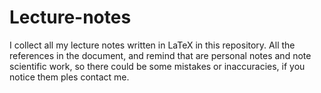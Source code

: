 # Lecture-notes
I collect all my lecture notes written in LaTeX in this repository. All the references in the document, and remind that are personal notes and note scientific work, so there could be some mistakes or inaccuracies, if you notice them ples contact me.

